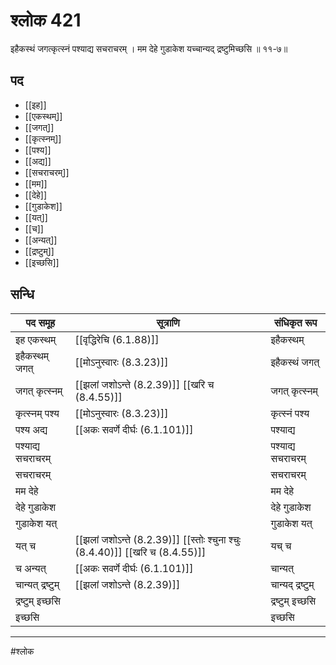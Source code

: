 # श्लोक 421

इहैकस्थं जगत्कृत्स्नं पश्याद्य सचराचरम् ।
मम देहे गुडाकेश यच्चान्यद् द्रष्टुमिच्छसि ॥ ११-७॥


## पद 

- [[इह]]
- [[एकस्थम्]]
- [[जगत्]]
- [[कृत्स्नम्]]
- [[पश्य]]
- [[अद्य]]
- [[सचराचरम्]]
- [[मम]]
- [[देहे]]
- [[गुडाकेश]]
- [[यत्]]
- [[च]]
- [[अन्यत्]]
- [[द्रष्टुम्]]
- [[इच्छसि]]

## सन्धि

| पद समूह | सूत्राणि | संधिकृत रूप |
| ----- | ----- | ----- |
| इह एकस्थम् |  [[वृद्धिरेचि (6.1.88)]] | इहैकस्थम् |
| इहैकस्थम् जगत् |  [[मोऽनुस्वारः (8.3.23)]] | इहैकस्थं जगत् |
| जगत् कृत्स्नम् |  [[झलां जशोऽन्ते (8.2.39)]] [[खरि च (8.4.55)]] | जगत् कृत्स्नम् |
| कृत्स्नम् पश्य |  [[मोऽनुस्वारः (8.3.23)]] | कृत्स्नं पश्य |
| पश्य अद्य |  [[अकः सवर्णे दीर्घः (6.1.101)]] | पश्याद्य |
| पश्याद्य सचराचरम् |  | पश्याद्य सचराचरम् |
| सचराचरम् |  | सचराचरम् |
| मम देहे |  | मम देहे |
| देहे गुडाकेश |  | देहे गुडाकेश |
| गुडाकेश यत् |  | गुडाकेश यत् |
| यत् च |  [[झलां जशोऽन्ते (8.2.39)]] [[स्तोः श्चुना श्चुः (8.4.40)]] [[खरि च (8.4.55)]] | यच् च |
| च अन्यत् |  [[अकः सवर्णे दीर्घः (6.1.101)]] | चान्यत् |
| चान्यत् द्रष्टुम् |  [[झलां जशोऽन्ते (8.2.39)]] | चान्यद् द्रष्टुम् |
| द्रष्टुम् इच्छसि |  | द्रष्टुम् इच्छसि |
| इच्छसि |  | इच्छसि |


---

#श्लोक